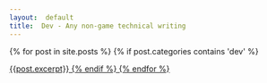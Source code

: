 ```yaml
---
layout:  default
title:  Dev - Any non-game technical writing
---
```

{% for post in site.posts %}
{% if post.categories contains 'dev' %}	
<div class="postHeader">
<a href="{{ site.url }}/{{ post.url }}">
</div>
{{post.excerpt}}
{% endif %}
{% endfor %}
